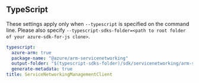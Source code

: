 ## TypeScript

These settings apply only when `--typescript` is specified on the command line.
Please also specify `--typescript-sdks-folder=<path to root folder of your azure-sdk-for-js clone>`.

``` yaml $(typescript)
typescript:
  azure-arm: true
  package-name: "@azure/arm-servicenetworking"
  output-folder: "$(typescript-sdks-folder)/sdk/servicenetworking/arm-servicenetworking"
  generate-metadata: true
title: ServiceNetworkingManagementClient 
```
